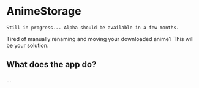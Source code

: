 AnimeStorage
============

	Still in progress... Alpha should be available in a few months.

Tired of manually renaming and moving your downloaded anime? This will be your solution.

What does the app do?
---------------------

...

